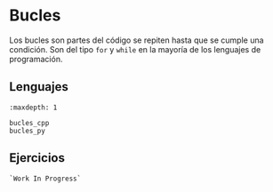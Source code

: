 # Bucles

Los bucles son partes del código se repiten hasta que se cumple una condición.
Son del tipo `for` y `while` en la mayoría de los lenguajes de programación.


## Lenguajes

```{toctree}
:maxdepth: 1

bucles_cpp
bucles_py
```


## Ejercicios

```{todo}
`Work In Progress`
```
